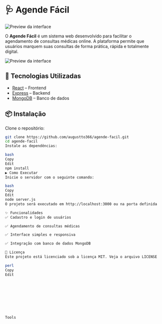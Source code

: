 # 🩺 Agende Fácil

![Preview da interface](../my-app/src/assets/preview1.png)

O **Agende Fácil** é um sistema web desenvolvido para facilitar o agendamento de consultas médicas online. A plataforma permite que usuários marquem suas consultas de forma prática, rápida e totalmente digital.

![Preview da interface](../my-app/src/assets/image.png)

## 🚀 Tecnologias Utilizadas

- [React](https://reactjs.org/) – Frontend
- [Express](https://expressjs.com/) – Backend
- [MongoDB](https://www.mongodb.com/) – Banco de dados

## 📦 Instalação

Clone o repositório:

```bash
git clone https://github.com/augustto366/agende-facil.git
cd agende-facil
Instale as dependências:

bash
Copy
Edit
npm install
▶️ Como Executar
Inicie o servidor com o seguinte comando:

bash
Copy
Edit
node server.js
O projeto será executado em http://localhost:3000 ou na porta definida em process.env.PORT.

✨ Funcionalidades
✅ Cadastro e login de usuários

✅ Agendamento de consultas médicas

✅ Interface simples e responsiva

✅ Integração com banco de dados MongoDB

📄 Licença
Este projeto está licenciado sob a licença MIT. Veja o arquivo LICENSE para mais informações.

perl
Copy
Edit









Tools


